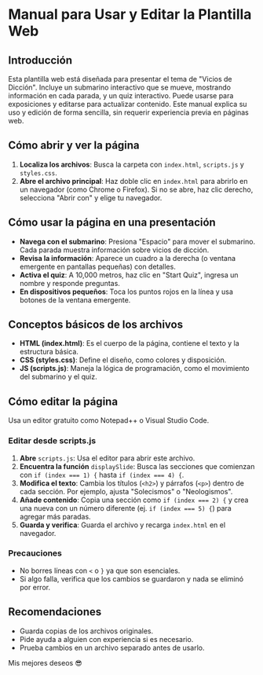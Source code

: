 # Manual para Usar y Editar la Plantilla Web

## Introducción
Esta plantilla web está diseñada para presentar el tema de "Vicios de Dicción". Incluye un submarino interactivo que se mueve, mostrando información en cada parada, y un quiz interactivo. Puede usarse para exposiciones y editarse para actualizar contenido. Este manual explica su uso y edición de forma sencilla, sin requerir experiencia previa en páginas web.

## Cómo abrir y ver la página
1. **Localiza los archivos**: Busca la carpeta con `index.html`, `scripts.js` y `styles.css`.
2. **Abre el archivo principal**: Haz doble clic en `index.html` para abrirlo en un navegador (como Chrome o Firefox). Si no se abre, haz clic derecho, selecciona "Abrir con" y elige tu navegador.

## Cómo usar la página en una presentación
- **Navega con el submarino**: Presiona "Espacio" para mover el submarino. Cada parada muestra información sobre vicios de dicción.
- **Revisa la información**: Aparece un cuadro a la derecha (o ventana emergente en pantallas pequeñas) con detalles.
- **Activa el quiz**: A 10,000 metros, haz clic en "Start Quiz", ingresa un nombre y responde preguntas.
- **En dispositivos pequeños**: Toca los puntos rojos en la línea y usa botones de la ventana emergente.

## Conceptos básicos de los archivos
- **HTML (index.html)**: Es el cuerpo de la página, contiene el texto y la estructura básica.
- **CSS (styles.css)**: Define el diseño, como colores y disposición.
- **JS (scripts.js)**: Maneja la lógica de programación, como el movimiento del submarino y el quiz.

## Cómo editar la página
Usa un editor gratuito como Notepad++ o Visual Studio Code.

### Editar desde scripts.js
1. **Abre** `scripts.js`: Usa el editor para abrir este archivo.
2. **Encuentra la función** `displaySlide`: Busca las secciones que comienzan con `if (index === 1) {` hasta `if (index === 4) {`.
3. **Modifica el texto**: Cambia los títulos (`<h2>`) y párrafos (`<p>`) dentro de cada sección. Por ejemplo, ajusta "Solecismos" o "Neologismos".
4. **Añade contenido**: Copia una sección como `if (index === 2) {` y crea una nueva con un número diferente (ej. `if (index === 5) {`) para agregar más paradas.
5. **Guarda y verifica**: Guarda el archivo y recarga `index.html` en el navegador.

### Precauciones
- No borres líneas con `<` o `}` ya que son esenciales.
- Si algo falla, verifica que los cambios se guardaron y nada se eliminó por error.

## Recomendaciones
- Guarda copias de los archivos originales.
- Pide ayuda a alguien con experiencia si es necesario.
- Prueba cambios en un archivo separado antes de usarlo.

Mis mejores deseos 😎
